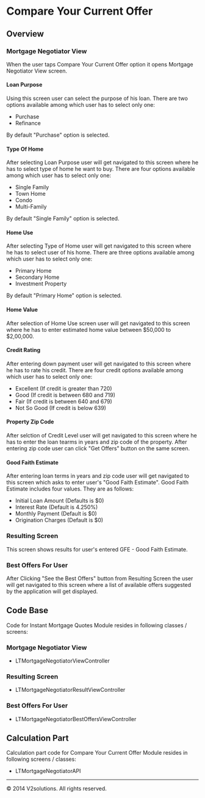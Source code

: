 # Compare Your Current Offer

## Overview

### Mortgage Negotiator View

When the user taps Compare Your Current Offer option it opens Mortgage Negotiator View screen.

#### Loan Purpose

Using this screen user can select the purpose of his loan. There are two options available among which user has to select only one:
 
* Purchase
* Refinance

By default "Purchase" option is selected.


#### Type Of Home

After selecting Loan Purpose user will get navigated to this screen where he has to select type of home he want to buy. There are four options available among which user has to select only one:

* Single Family
* Town Home
* Condo
* Multi-Family

By default "Single Family" option is selected.

#### Home Use

After selecting Type of Home user will get navigated to this screen where he has to select user of his home. There are three options available among which user has to select only one:

* Primary Home
* Secondary Home
* Investment Property

By default "Primary Home" option is selected.

#### Home Value

After selection of Home Use screen user will get navigated to this screen where he has to enter estimated home value between $50,000 to $2,00,000.

#### Credit Rating

After entering down payment user will get navigated to this screen where he has to rate his credit. There are four credit options available among which user has to select only one:

* Excellent (If credit is greater than 720)
* Good (If credit is between 680 and 719)
* Fair (If credit is between 640 and 679)
* Not So Good (If credit is below 639)

#### Property Zip Code

After selction of Credit Level user will get navigated to this screen where he has to enter the loan tearms in years and zip code of the property.
After entering zip code user can click "Get Offers" button on the same screen.

#### Good Faith Estimate

After entering loan terms in years and zip code user will get navigated to this screen which asks to enter user's "Good Faith Estimate". Good Faith Estimate includes four values. They are as follows:

* Initial Loan Amount (Defaults is $0)
* Interest Rate (Default is 4.250%)
* Monthly Payment (Default is $0)
* Origination Charges (Default is $0)

### Resulting Screen

This screen shows results for user's entered GFE - Good Faith Estimate.

### Best Offers For User

After Clicking "See the Best Offers" button from Resulting Screen the user will get navigated to this screen where a list of available offers suggested by the application will get displayed.

## Code Base

Code for Instant Mortgage Quotes Module resides in following classes / screens:

### Mortgage Negotiator View

* LTMortgageNegotiatorViewController

### Resulting Screen

* LTMortgageNegotiatorResultViewController

### Best Offers For User

* LTMortgageNegotiatorBestOffersViewController

## Calculation Part

Calculation part code for Compare Your Current Offer Module resides in following screens / classes:

* LTMortgageNegotiatorAPI

* * *

© 2014 V2solutions. All rights reserved.


